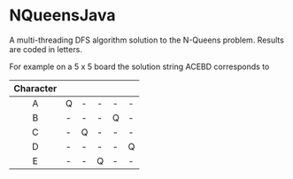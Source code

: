 # NQueensJava
A multi-threading DFS algorithm solution to the N-Queens problem. Results are coded in letters.

For example on a 5 x 5 board the solution string ACEBD corresponds to

| Character ||||||
| :-------: |-|-|-|-|-|
| A         | Q | - | - | - | - |
| B         | - | - | - | Q | - |
| C         | - | Q | - | - | - |
| D         | - | - | - | - | Q |
| E         | - | - | Q | - | - |
